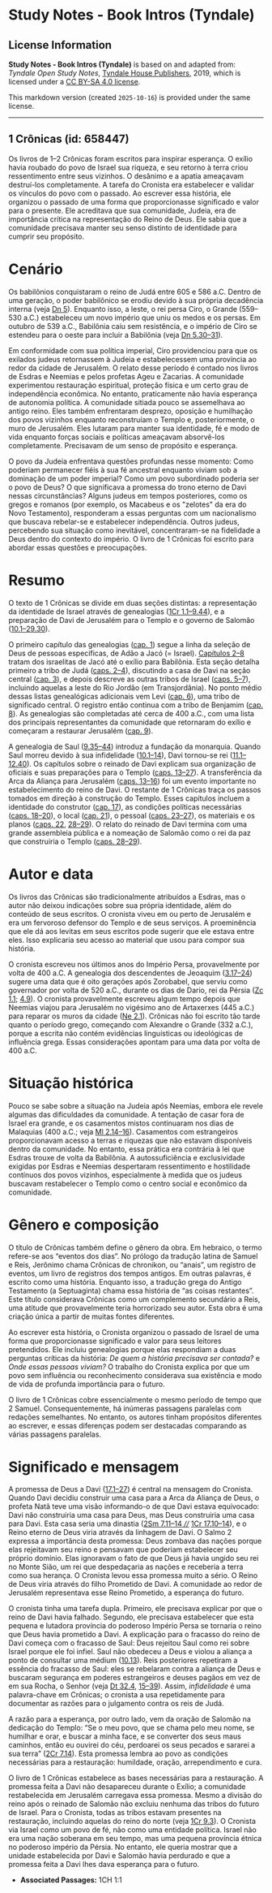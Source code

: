 # Study Notes - Book Intros (Tyndale)

## License Information

**Study Notes - Book Intros (Tyndale)** is based on and adapted from: _Tyndale Open Study Notes_, [Tyndale House Publishers](https://tyndaleopenresources.com/), 2019, which is licensed under a [CC BY-SA 4.0 license](https://creativecommons.org/licenses/by-sa/4.0/legalcode.en).

This markdown version (created `2025-10-16`) is provided under the same license.



--------------------------------

## 1 Crônicas (id: 658447)

Os livros de 1–2 Crônicas foram escritos para inspirar esperança. O exílio havia roubado do povo de Israel sua riqueza, e seu retorno à terra criou ressentimento entre seus vizinhos. O desânimo e a apatia ameaçavam destruí\-los completamente. A tarefa do Cronista era estabelecer e validar os vínculos do povo com o passado. Ao escrever essa história, ele organizou o passado de uma forma que proporcionasse significado e valor para o presente. Ele acreditava que sua comunidade, Judeia, era de importância crítica na representação do Reino de Deus. Ele sabia que a comunidade precisava manter seu senso distinto de identidade para cumprir seu propósito.

Cenário
=======

Os babilônios conquistaram o reino de Judá entre 605 e 586 a.C. Dentro de uma geração, o poder babilônico se erodiu devido à sua própria decadência interna (veja [Dn 5](https://ref.ly/Dan5:1-Dan5:31)). Enquanto isso, a leste, o rei persa Ciro, o Grande (559–530 a.C.) estabeleceu um novo império que uniu os medos e os persas. Em outubro de 539 a.C., Babilônia caiu sem resistência, e o império de Ciro se estendeu para o oeste para incluir a Babilônia (veja [Dn 5\.30–31](https://ref.ly/Dan5:30-Dan5:31)).

Em conformidade com sua política imperial, Ciro providenciou para que os exilados judeus retornassem à Judeia e estabelecessem uma província ao redor da cidade de Jerusalém. O relato desse período é contado nos livros de Esdras e Neemias e pelos profetas Ageu e Zacarias. A comunidade experimentou restauração espiritual, proteção física e um certo grau de independência econômica. No entanto, praticamente não havia esperança de autonomia política. A comunidade sitiada pouco se assemelhava ao antigo reino. Eles também enfrentaram desprezo, oposição e humilhação dos povos vizinhos enquanto reconstruíam o Templo e, posteriormente, o muro de Jerusalém. Eles lutaram para manter sua identidade, fé e modo de vida enquanto forças sociais e políticas ameaçavam absorvê\-los completamente. Precisavam de um senso de propósito e esperança.

O povo da Judeia enfrentava questões profundas nesse momento: Como poderiam permanecer fiéis à sua fé ancestral enquanto viviam sob a dominação de um poder imperial? Como um povo subordinado poderia ser o povo de Deus? O que significava a promessa do trono eterno de Davi nessas circunstâncias? Alguns judeus em tempos posteriores, como os gregos e romanos (por exemplo, os Macabeus e os "zelotes" da era do Novo Testamento), responderam a essas perguntas com um nacionalismo que buscava rebelar\-se e estabelecer independência. Outros judeus, percebendo sua situação como inevitável, concentraram\-se na fidelidade a Deus dentro do contexto do império. O livro de 1 Crônicas foi escrito para abordar essas questões e preocupações.

Resumo
======

O texto de 1 Crônicas se divide em duas seções distintas: a representação da identidade de Israel através de genealogias ([1Cr 1\.1–9\.44](https://ref.ly/1Chr1:1-1Chr9:44)), e a preparação de Davi de Jerusalém para o Templo e o governo de Salomão ([10\.1–29\.30](https://ref.ly/1Chr10:1-1Chr29:30)).

O primeiro capítulo das genealogias ([cap. 1](https://ref.ly/1Chr1:1-1Chr1:54)) segue a linha da seleção de Deus de pessoas específicas, de Adão a Jacó (\= Israel). [Capítulos 2–8](https://ref.ly/1Chr2:1-1Chr8:40) tratam dos israelitas de Jacó até o exílio para Babilônia. Esta seção detalha primeiro a tribo de Judá ([caps. 2–4](https://ref.ly/1Chr2:1-1Chr4:43)), discutindo a casa de Davi na seção central ([cap. 3](https://ref.ly/1Chr3:1-1Chr3:24)), e depois descreve as outras tribos de Israel ([caps. 5–7](https://ref.ly/1Chr5:1-1Chr7:40)), incluindo aquelas a leste do Rio Jordão (em Transjordânia). No ponto médio dessas listas genealógicas adicionais vem Levi ([cap. 6](https://ref.ly/1Chr6:1-1Chr6:81)), uma tribo de significado central. O registro então continua com a tribo de Benjamim ([cap. 8](https://ref.ly/1Chr8:1-1Chr8:40)). As genealogias são completadas até cerca de 400 a.C., com uma lista dos principais representantes da comunidade que retornaram do exílio e começaram a restaurar Jerusalém ([cap. 9](https://ref.ly/1Chr9:1-1Chr9:44)).

A genealogia de Saul ([9\.35–44](https://ref.ly/1Chr9:35-1Chr9:44)) introduz a fundação da monarquia. Quando Saul morreu devido à sua infidelidade ([10\.1–14](https://ref.ly/1Chr10:1-1Chr10:14)), Davi tornou\-se rei ([11\.1–12\.40](https://ref.ly/1Chr11:1-1Chr12:40)). Os capítulos sobre o reinado de Davi explicam sua organização de oficiais e suas preparações para o Templo ([caps. 13–27](https://ref.ly/1Chr13:1-1Chr27:34)). A transferência da Arca da Aliança para Jerusalém ([caps. 13–16](https://ref.ly/1Chr13:1-1Chr16:43)) foi um evento importante no estabelecimento do reino de Davi. O restante de 1 Crônicas traça os passos tomados em direção à construção do Templo. Esses capítulos incluem a identidade do construtor ([cap. 17](https://ref.ly/1Chr17:1-1Chr17:27)), as condições políticas necessárias ([caps. 18–20](https://ref.ly/1Chr18:1-1Chr20:8)), o local ([cap. 21](https://ref.ly/1Chr21:1-1Chr21:30)), o pessoal ([caps. 23–27](https://ref.ly/1Chr23:1-1Chr27:34)), os materiais e os planos ([caps. 22](https://ref.ly/1Chr22:1-1Chr22:19), [28–29](https://ref.ly/1Chr28:1-1Chr29:30)). O relato do reinado de Davi termina com uma grande assembleia pública e a nomeação de Salomão como o rei da paz que construiria o Templo ([caps. 28–29](https://ref.ly/1Chr28:1-1Chr29:30)).

Autor e data
============

Os livros das Crônicas são tradicionalmente atribuídos a Esdras, mas o autor não deixou indicações sobre sua própria identidade, além do conteúdo de seus escritos. O cronista viveu em ou perto de Jerusalém e era um fervoroso defensor do Templo e de seus serviços. A proeminência que ele dá aos levitas em seus escritos pode sugerir que ele estava entre eles. Isso explicaria seu acesso ao material que usou para compor sua história.

O cronista escreveu nos últimos anos do Império Persa, provavelmente por volta de 400 a.C. A genealogia dos descendentes de Jeoaquim ([3\.17–24](https://ref.ly/1Chr3:17-1Chr3:24)) sugere uma data que é oito gerações após Zorobabel, que serviu como governador por volta de 520 a.C., durante os dias de Dario, rei da Pérsia ([Zc 1\.1](https://ref.ly/Zech1:1); [4\.9](https://ref.ly/Zech4:9)). O cronista provavelmente escreveu algum tempo depois que Neemias viajou para Jerusalém no vigésimo ano de Artaxerxes (445 a.C.) para reparar os muros da cidade ([Ne 2\.1](https://ref.ly/Neh2:1)). Crônicas não foi escrito tão tarde quanto o período grego, começando com Alexandre o Grande (332 a.C.), porque a escrita não contém evidências linguísticas ou ideológicas de influência grega. Essas considerações apontam para uma data por volta de 400 a.C.

Situação histórica
==================

Pouco se sabe sobre a situação na Judeia após Neemias, embora ele revele algumas das dificuldades da comunidade. A tentação de casar fora de Israel era grande, e os casamentos mistos continuaram nos dias de Malaquias (400 a.C.; veja [Ml 2\.14–16](https://ref.ly/Mal2:14-Mal2:16)). Casamentos com estrangeiros proporcionavam acesso a terras e riquezas que não estavam disponíveis dentro da comunidade. No entanto, essa prática era contrária à lei que Esdras trouxe de volta da Babilônia. A autossuficiência e exclusividade exigidas por Esdras e Neemias despertaram ressentimento e hostilidade contínuos dos povos vizinhos, especialmente à medida que os judeus buscavam restabelecer o Templo como o centro social e econômico da comunidade.

Gênero e composição
===================

O título de Crônicas também define o gênero da obra. Em hebraico, o termo refere\-se aos “eventos dos dias”. No prólogo da tradução latina de Samuel e Reis, Jerônimo chama Crônicas de chronikon, ou “anais”, um registro de eventos, um livro de registros dos tempos antigos. Em outras palavras, é escrito como uma história. Enquanto isso, a tradução grega do Antigo Testamento (a Septuaginta) chama essa história de “as coisas restantes”. Este título considerava Crônicas como um complemento secundário a Reis, uma atitude que provavelmente teria horrorizado seu autor. Esta obra é uma criação única a partir de muitas fontes diferentes.

Ao escrever esta história, o Cronista organizou o passado de Israel de uma forma que proporcionasse significado e valor para seus leitores pretendidos. Ele incluiu genealogias porque elas respondiam a duas perguntas críticas da história: *De quem a história precisava ser contada?* e *Onde essas pessoas viviam?* O trabalho do Cronista explica por que um povo sem influência ou reconhecimento considerava sua existência e modo de vida de profunda importância para o futuro.

O livro de 1 Crônicas cobre essencialmente o mesmo período de tempo que 2 Samuel. Consequentemente, há inúmeras passagens paralelas com redações semelhantes. No entanto, os autores tinham propósitos diferentes ao escrever, e essas diferenças podem ser destacadas comparando as várias passagens paralelas.

Significado e mensagem
======================

A promessa de Deus a Davi ([17\.1–27](https://ref.ly/1Chr17:1-1Chr17:27)) é central na mensagem do Cronista. Quando Davi decidiu construir uma casa para a Arca da Aliança de Deus, o profeta Natã teve uma visão informando\-o de que Davi estava equivocado: Davi não construiria uma casa para Deus, mas Deus construiria uma casa para Davi. Esta casa seria uma dinastia ([2Sm 7\.11–14 *//*](https://ref.ly/2Sam7:11-2Sam7:14) [1Cr 17\.10–14](https://ref.ly/1Chr17:10-1Chr17:14)), e o Reino eterno de Deus viria através da linhagem de Davi. O Salmo 2 expressa a importância desta promessa: Deus zombava das nações porque elas rejeitavam seu reino e pensavam que poderiam estabelecer seu próprio domínio. Elas ignoravam o fato de que Deus já havia ungido seu rei no Monte Sião, um rei que despedaçaria as nações e receberia a terra como sua herança. O Cronista levou essa promessa muito a sério. O Reino de Deus viria através do filho Prometido de Davi. A comunidade ao redor de Jerusalém representava esse Reino Prometido, a esperança do futuro.

O cronista tinha uma tarefa dupla. Primeiro, ele precisava explicar por que o reino de Davi havia falhado. Segundo, ele precisava estabelecer que esta pequena e lutadora província do poderoso Império Persa se tornaria o reino que Deus havia prometido a Davi. A explicação para o fracasso do reino de Davi começa com o fracasso de Saul: Deus rejeitou Saul como rei sobre Israel porque ele foi infiel. Saul não obedeceu a Deus e violou a aliança a ponto de consultar uma médium ([10\.13](https://ref.ly/1Chr10:13)). Reis posteriores repetiram a essência do fracasso de Saul: eles se rebelaram contra a aliança de Deus e buscaram segurança em poderes estrangeiros e deuses pagãos em vez de em sua Rocha, o Senhor (veja [Dt 32\.4](https://ref.ly/Deut32:4), [15–39](https://ref.ly/Deut32:15-Deut32:39)). Assim, *infidelidade* é uma palavra\-chave em Crônicas; o cronista a usa repetidamente para documentar as razões para o julgamento contra os reis de Judá.

A razão para a esperança, por outro lado, vem da oração de Salomão na dedicação do Templo: “Se o meu povo, que se chama pelo meu nome, se humilhar e orar, e buscar a minha face, e se converter dos seus maus caminhos, então eu ouvirei do céu, perdoarei os seus pecados e sararei a sua terra” ([2Cr 7\.14](https://ref.ly/2Chr7:14)). Esta promessa lembra ao povo as condições necessárias para a restauração: humildade, oração, arrependimento e cura.

O livro de 1 Crônicas estabelece as bases necessárias para a restauração. A promessa feita a Davi não desapareceu durante o Exílio; a comunidade restabelecida em Jerusalém carregava essa promessa. Mesmo a divisão do reino após o reinado de Salomão não excluiu nenhuma das tribos do futuro de Israel. Para o Cronista, todas as tribos estavam presentes na restauração, incluindo aquelas do reino do norte (veja [1Cr 9\.3](https://ref.ly/1Chr9:3)). O Cronista via Israel como um povo de fé, não como uma entidade política. Israel não era uma nação soberana em seu tempo, mas uma pequena província étnica no poderoso império da Pérsia. No entanto, ele queria mostrar que a unidade estabelecida por Davi e Salomão havia perdurado e que a promessa feita a Davi lhes dava esperança para o futuro.

* **Associated Passages:** 1CH 1:1


